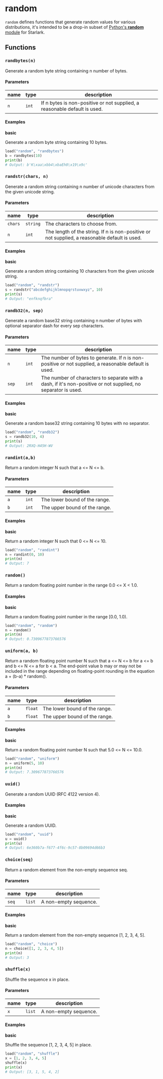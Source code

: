 # random

`random` defines functions that generate random values for various distributions, it's intended to be a drop-in subset of [Python's **random** module](https://docs.python.org/3/library/random.html) for Starlark.

## Functions

### `randbytes(n)`

Generate a random byte string containing n number of bytes.

#### Parameters

| name | type  | description                                                               |
|------|-------|---------------------------------------------------------------------------|
| `n`  | `int` | If n bytes is non-positive or not supplied, a reasonable default is used. |

#### Examples

**basic**

Generate a random byte string containing 10 bytes.

```python
load("random", "randbytes")
b = randbytes(10)
print(b)
# Output: b'K\xaa\xbb4\xbaEh0\x19\x9c'
```

### `randstr(chars, n)`

Generate a random string containing n number of unicode characters from the given unicode string.

#### Parameters

| name    | type     | description                                                                                   |
|---------|----------|-----------------------------------------------------------------------------------------------|
| `chars` | `string` | The characters to choose from.                                                                |
| `n`     | `int`    | The length of the string. If n is non-positive or not supplied, a reasonable default is used. |

#### Examples

**basic**

Generate a random string containing 10 characters from the given unicode string.

```python
load("random", "randstr")
s = randstr("abcdefghijklmnopqrstuvwxyz", 10)
print(s)
# Output: "enfknqfbra"
```

### `randb32(n, sep)`

Generate a random base32 string containing n number of bytes with optional separator dash for every sep characters.

#### Parameters

| name  | type  | description                                                                                                   |
|-------|-------|---------------------------------------------------------------------------------------------------------------|
| `n`   | `int` | The number of bytes to generate. If n is non-positive or not supplied, a reasonable default is used.          |
| `sep` | `int` | The number of characters to separate with a dash, if it's non-positive or not supplied, no separator is used. |

#### Examples

**basic**

Generate a random base32 string containing 10 bytes with no separator.

```python
load("random", "randb32")
s = randb32(10, 4)
print(s)
# Output: 2RXQ-H45H-WV
```

### `randint(a,b)`

Return a random integer N such that a <= N <= b.

#### Parameters

| name | type  | description                   |
|------|-------|-------------------------------|
| `a`  | `int` | The lower bound of the range. |
| `b`  | `int` | The upper bound of the range. |

#### Examples

**basic**

Return a random integer N such that 0 <= N <= 10.

```python
load("random", "randint")
n = randint(0, 10)
print(n)
# Output: 7
```

### `random()`

Return a random floating point number in the range 0.0 <= X < 1.0.

#### Examples

**basic**

Return a random floating point number in the range [0.0, 1.0).

```python
load("random", "random")
n = random()
print(n)
# Output: 0.7309677873766576
```

### `uniform(a, b)`

Return a random floating point number N such that a <= N <= b for a <= b and b <= N <= a for b < a.
The end-point value b may or may not be included in the range depending on floating-point rounding in the equation a + (b-a) * random().

#### Parameters

| name | type    | description                   |
|------|---------|-------------------------------|
| `a`  | `float` | The lower bound of the range. |
| `b`  | `float` | The upper bound of the range. |

#### Examples

**basic**

Return a random floating point number N such that 5.0 <= N <= 10.0.

```python
load("random", "uniform")
n = uniform(5, 10)
print(n)
# Output: 7.309677873766576
```

### `uuid()`

Generate a random UUID (RFC 4122 version 4).

#### Examples

**basic**

Generate a random UUID.

```python
load("random", "uuid")
u = uuid()
print(u)
# Output: 6e360b7a-f677-4f6c-9c57-8b09694d66b3
```

### `choice(seq)`

Return a random element from the non-empty sequence seq.

#### Parameters

| name  | type   | description           |
|-------|--------|-----------------------|
| `seq` | `list` | A non-empty sequence. |

#### Examples

**basic**

Return a random element from the non-empty sequence [1, 2, 3, 4, 5].

```python
load("random", "choice")
n = choice([1, 2, 3, 4, 5])
print(n)
# Output: 3
```

### `shuffle(x)`

Shuffle the sequence x in place.

#### Parameters

| name | type   | description           |
|------|--------|-----------------------|
| `x`  | `list` | A non-empty sequence. |

#### Examples

**basic**

Shuffle the sequence [1, 2, 3, 4, 5] in place.

```python
load("random", "shuffle")
x = [1, 2, 3, 4, 5]
shuffle(x)
print(x)
# Output: [3, 1, 5, 4, 2]
```
